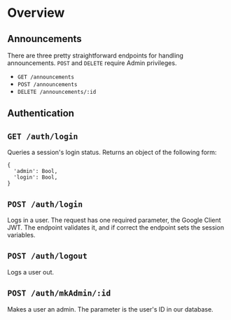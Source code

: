 # Overview

## Announcements

There are three pretty straightforward endpoints for handling announcements.
`POST` and `DELETE` require Admin privileges.

- `GET /announcements`
- `POST /announcements`
- `DELETE /announcements/:id`

## Authentication

## `GET /auth/login`
Queries a session's login status.  Returns an object of the following form:
```
{
  'admin': Bool,
  'login': Bool,
}
```

## `POST /auth/login`
Logs in a user.  The request has one required parameter, the Google Client JWT.
The endpoint validates it, and if correct the endpoint sets the session
variables.

## `POST /auth/logout`
Logs a user out.

## `POST /auth/mkAdmin/:id`
Makes a user an admin.  The parameter is the user's ID in our database.
